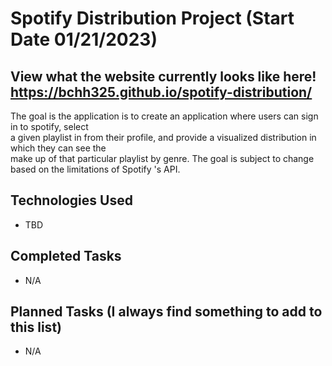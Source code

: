 # Spotify Distribution Project (Start Date 01/21/2023)

## **View what the website currently looks like here! https://bchh325.github.io/spotify-distribution/**

The goal is the application is to create an application where users can sign in to spotify, select <br>
a given playlist in from their profile, and provide a visualized distribution in which they can see the <br>
make up of that particular playlist by genre. The goal is subject to change based on the limitations of Spotify
's API.

## Technologies Used
* TBD

## Completed Tasks
* N/A

## Planned Tasks (I always find something to add to this list)
* N/A
